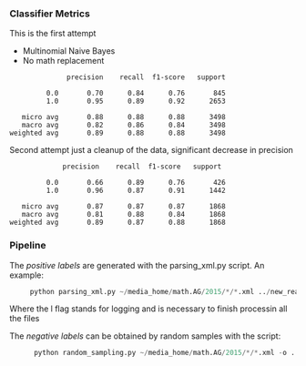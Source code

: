 ### Classifier Metrics 
This is the first attempt
* Multinomial Naive Bayes 
* No math replacement

```
              precision    recall  f1-score   support

         0.0       0.70      0.84      0.76       845
         1.0       0.95      0.89      0.92      2653

   micro avg       0.88      0.88      0.88      3498
   macro avg       0.82      0.86      0.84      3498
weighted avg       0.89      0.88      0.88      3498
```

Second attempt just a cleanup of the data, significant decrease in precision
```
             precision    recall  f1-score   support

         0.0       0.66      0.89      0.76       426
         1.0       0.96      0.87      0.91      1442

   micro avg       0.87      0.87      0.87      1868
   macro avg       0.81      0.88      0.84      1868
weighted avg       0.89      0.87      0.88      1868
```

### Pipeline

The _positive labels_ are generated with the parsing_xml.py script. An example:
```python
     python parsing_xml.py ~/media_home/math.AG/2015/*/*.xml ../new_real_defs.txt -l ../errors_new_real_defs.txt 
```
Where the l flag stands for logging and is necessary to finish processin all the files


The _negative labels_ can be obtained by random samples with the script:
```python
      python random_sampling.py ~/media_home/math.AG/2015/*/*.xml -o ../new_nondefs.txt
```



